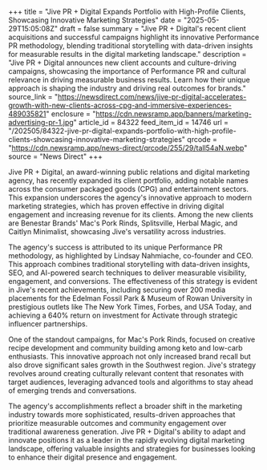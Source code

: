 +++
title = "Jive PR + Digital Expands Portfolio with High-Profile Clients, Showcasing Innovative Marketing Strategies"
date = "2025-05-29T15:05:08Z"
draft = false
summary = "Jive PR + Digital's recent client acquisitions and successful campaigns highlight its innovative Performance PR methodology, blending traditional storytelling with data-driven insights for measurable results in the digital marketing landscape."
description = "Jive PR + Digital announces new client accounts and culture-driving campaigns, showcasing the importance of Performance PR and cultural relevance in driving measurable business results. Learn how their unique approach is shaping the industry and driving real outcomes for brands."
source_link = "https://newsdirect.com/news/jive-pr-digital-accelerates-growth-with-new-clients-across-cpg-and-immersive-experiences-489035821"
enclosure = "https://cdn.newsramp.app/banners/marketing-advertising-pr-1.jpg"
article_id = 84322
feed_item_id = 14746
url = "/202505/84322-jive-pr-digital-expands-portfolio-with-high-profile-clients-showcasing-innovative-marketing-strategies"
qrcode = "https://cdn.newsramp.app/news-direct/qrcode/255/29/tall54aN.webp"
source = "News Direct"
+++

<p>Jive PR + Digital, an award-winning public relations and digital marketing agency, has recently expanded its client portfolio, adding notable names across the consumer packaged goods (CPG) and entertainment sectors. This expansion underscores the agency's innovative approach to modern marketing strategies, which has proven effective in driving digital engagement and increasing revenue for its clients. Among the new clients are Benestar Brands' Mac's Pork Rinds, Splitsville, Herbal Magic, and Caitlyn Minimalist, showcasing Jive's versatility across industries.</p><p>The agency's success is attributed to its unique Performance PR methodology, as highlighted by Lindsay Nahmiache, co-founder and CEO. This approach combines traditional storytelling with data-driven insights, SEO, and AI-powered search techniques to deliver measurable visibility, engagement, and conversions. The effectiveness of this strategy is evident in Jive's recent achievements, including securing over 200 media placements for the Edelman Fossil Park & Museum of Rowan University in prestigious outlets like The New York Times, Forbes, and USA Today, and achieving a 640% return on investment for Activate through strategic influencer partnerships.</p><p>One of the standout campaigns, for Mac's Pork Rinds, focused on creative recipe development and community building among keto and low-carb enthusiasts. This innovative approach not only increased brand recall but also drove significant sales growth in the Southwest region. Jive's strategy revolves around creating culturally relevant content that resonates with target audiences, leveraging advanced tools and algorithms to stay ahead of emerging trends and conversations.</p><p>The agency's accomplishments reflect a broader shift in the marketing industry towards more sophisticated, results-driven approaches that prioritize measurable outcomes and community engagement over traditional awareness generation. Jive PR + Digital's ability to adapt and innovate positions it as a leader in the rapidly evolving digital marketing landscape, offering valuable insights and strategies for businesses looking to enhance their digital presence and engagement.</p>